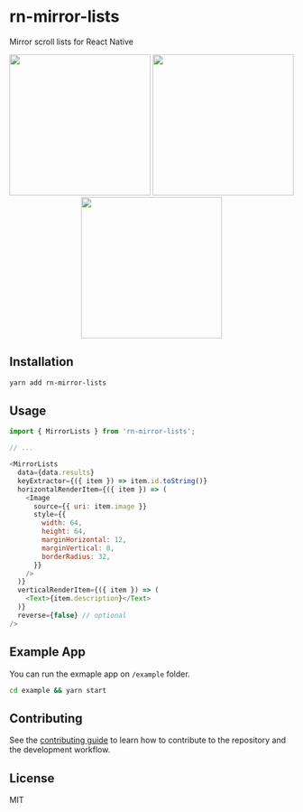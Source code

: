 # rn-mirror-lists

Mirror scroll lists for React Native

<center>
  <img src="assets/example1.gif" width="250"/>
  <img src="assets/example2.gif" width="250"/>
  <img src="assets/example3.gif" width="250"/>
</center>

## Installation

```sh
yarn add rn-mirror-lists
```

## Usage

```js
import { MirrorLists } from 'rn-mirror-lists';

// ...

<MirrorLists
  data={data.results}
  keyExtractor={({ item }) => item.id.toString()}
  horizontalRenderItem={({ item }) => (
    <Image
      source={{ uri: item.image }}
      style={{
        width: 64,
        height: 64,
        marginHorizontal: 12,
        marginVertical: 8,
        borderRadius: 32,
      }}
    />
  )}
  verticalRenderItem={({ item }) => (
    <Text>{item.description}</Text>
  )}
  reverse={false} // optional
/>
```

## Example App

You can run the exmaple app on `/example` folder.

```sh
cd example && yarn start
```

## Contributing

See the [contributing guide](CONTRIBUTING.md) to learn how to contribute to the repository and the development workflow.

## License

MIT
